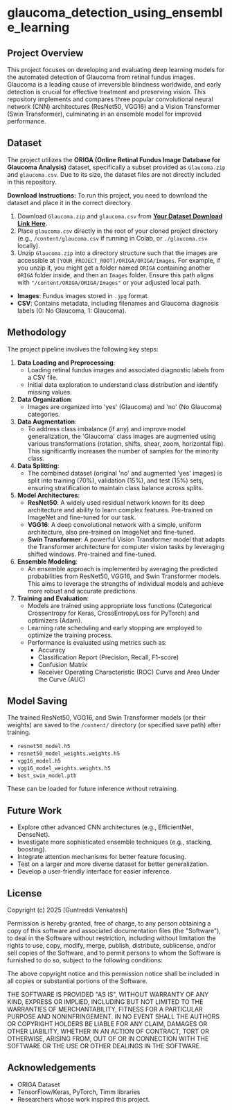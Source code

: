 # glaucoma_detection_using_ensemble_learning

## Project Overview

This project focuses on developing and evaluating deep learning models for the automated detection of Glaucoma from retinal fundus images. Glaucoma is a leading cause of irreversible blindness worldwide, and early detection is crucial for effective treatment and preserving vision. This repository implements and compares three popular convolutional neural network (CNN) architectures (ResNet50, VGG16) and a Vision Transformer (Swin Transformer), culminating in an ensemble model for improved performance.

## Dataset

The project utilizes the **ORIGA (Online Retinal Fundus Image Database for Glaucoma Analysis)** dataset, specifically a subset provided as `Glaucoma.zip` and `glaucoma.csv`. Due to its size, the dataset files are not directly included in this repository.

**Download Instructions:**
To run this project, you need to download the dataset and place it in the correct directory.
1.  Download `Glaucoma.zip` and `glaucoma.csv` from [**Your Dataset Download Link Here**](https://www.kaggle.com/datasets/venkatesh0003/glaucoma).
2.  Place `glaucoma.csv` directly in the root of your cloned project directory (e.g., `/content/glaucoma.csv` if running in Colab, or `./glaucoma.csv` locally).
3.  Unzip `Glaucoma.zip` into a directory structure such that the images are accessible at `[YOUR_PROJECT_ROOT]/ORIGA/ORIGA/Images`. For example, if you unzip it, you might get a folder named `ORIGA` containing another `ORIGA` folder inside, and then an `Images` folder. Ensure this path aligns with `"/content/ORIGA/ORIGA/Images"` or your adjusted local path.

* **Images**: Fundus images stored in `.jpg` format.
* **CSV**: Contains metadata, including filenames and Glaucoma diagnosis labels (0: No Glaucoma, 1: Glaucoma).

## Methodology

The project pipeline involves the following key steps:

1.  **Data Loading and Preprocessing**:
    * Loading retinal fundus images and associated diagnostic labels from a CSV file.
    * Initial data exploration to understand class distribution and identify missing values.
2.  **Data Organization**:
    * Images are organized into 'yes' (Glaucoma) and 'no' (No Glaucoma) categories.
3.  **Data Augmentation**:
    * To address class imbalance (if any) and improve model generalization, the 'Glaucoma' class images are augmented using various transformations (rotation, shifts, shear, zoom, horizontal flip). This significantly increases the number of samples for the minority class.
4.  **Data Splitting**:
    * The combined dataset (original 'no' and augmented 'yes' images) is split into training (70%), validation (15%), and test (15%) sets, ensuring stratification to maintain class balance across splits.
5.  **Model Architectures**:
    * **ResNet50**: A widely used residual network known for its deep architecture and ability to learn complex features. Pre-trained on ImageNet and fine-tuned for our task.
    * **VGG16**: A deep convolutional network with a simple, uniform architecture, also pre-trained on ImageNet and fine-tuned.
    * **Swin Transformer**: A powerful Vision Transformer model that adapts the Transformer architecture for computer vision tasks by leveraging shifted windows. Pre-trained and fine-tuned.
6.  **Ensemble Modeling**:
    * An ensemble approach is implemented by averaging the predicted probabilities from ResNet50, VGG16, and Swin Transformer models. This aims to leverage the strengths of individual models and achieve more robust and accurate predictions.
7.  **Training and Evaluation**:
    * Models are trained using appropriate loss functions (Categorical Crossentropy for Keras, CrossEntropyLoss for PyTorch) and optimizers (Adam).
    * Learning rate scheduling and early stopping are employed to optimize the training process.
    * Performance is evaluated using metrics such as:
        * Accuracy
        * Classification Report (Precision, Recall, F1-score)
        * Confusion Matrix
        * Receiver Operating Characteristic (ROC) Curve and Area Under the Curve (AUC)

## Model Saving

The trained ResNet50, VGG16, and Swin Transformer models (or their weights) are saved to the `/content/` directory (or specified save path) after training.

* `resnet50_model.h5`
* `resnet50_model_weights.weights.h5`
* `vgg16_model.h5`
* `vgg16_model_weights.weights.h5`
* `best_swin_model.pth`

These can be loaded for future inference without retraining.

## Future Work

* Explore other advanced CNN architectures (e.g., EfficientNet, DenseNet).
* Investigate more sophisticated ensemble techniques (e.g., stacking, boosting).
* Integrate attention mechanisms for better feature focusing.
* Test on a larger and more diverse dataset for better generalization.
* Develop a user-friendly interface for easier inference.

## License

Copyright (c) 2025 [Guntreddi Venkatesh]

Permission is hereby granted, free of charge, to any person obtaining a copy
of this software and associated documentation files (the "Software"), to deal
in the Software without restriction, including without limitation the rights
to use, copy, modify, merge, publish, distribute, sublicense, and/or sell
copies of the Software, and to permit persons to whom the Software is
furnished to do so, subject to the following conditions:

The above copyright notice and this permission notice shall be included in all
copies or substantial portions of the Software.

THE SOFTWARE IS PROVIDED "AS IS", WITHOUT WARRANTY OF ANY KIND, EXPRESS OR
IMPLIED, INCLUDING BUT NOT LIMITED TO THE WARRANTIES OF MERCHANTABILITY,
FITNESS FOR A PARTICULAR PURPOSE AND NONINFRINGEMENT. IN NO EVENT SHALL THE
AUTHORS OR COPYRIGHT HOLDERS BE LIABLE FOR ANY CLAIM, DAMAGES OR OTHER
LIABILITY, WHETHER IN AN ACTION OF CONTRACT, TORT OR OTHERWISE, ARISING FROM,
OUT OF OR IN CONNECTION WITH THE SOFTWARE OR THE USE OR OTHER DEALINGS IN THE
SOFTWARE.

## Acknowledgements

* ORIGA Dataset
* TensorFlow/Keras, PyTorch, Timm libraries
* Researchers whose work inspired this project.
